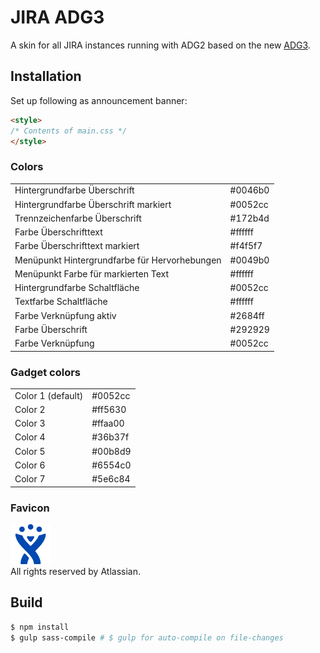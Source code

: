 # JIRA ADG3
A skin for all JIRA instances running with ADG2 based on the new [ADG3](https://atlassian.design).

## Installation
Set up following as announcement banner:
```html
<style>
/* Contents of main.css */
</style>
```

### Colors
<table>
  <tbody>
    <tr>
      <td>Hintergrundfarbe Überschrift</td>
      <td>#0046b0</td>
    </tr>
    <tr>
      <td>Hintergrundfarbe Überschrift markiert</td>
      <td>#0052cc</td>
    </tr>
    <tr>
      <td>Trennzeichenfarbe Überschrift</td>
      <td>#172b4d</td>
    </tr>
    <tr>
      <td>Farbe Überschrifttext</td>
      <td>#ffffff</td>
    </tr>
    <tr>
      <td>Farbe Überschrifttext markiert</td>
      <td>#f4f5f7</td>
    </tr>
    <tr>
      <td>Menüpunkt Hintergrundfarbe für Hervorhebungen</td>
      <td>#0049b0</td>
    </tr>
    <tr>
      <td>Menüpunkt Farbe für markierten Text</td>
      <td>#ffffff</td>
    </tr>
    <tr>
      <td>Hintergrundfarbe Schaltfläche</td>
      <td>#0052cc</td>
    </tr>
    <tr>
      <td>Textfarbe Schaltfläche</td>
      <td>#ffffff</td>
    </tr>
    <tr>
      <td>Farbe Verknüpfung aktiv</td>
      <td>#2684ff</td>
    </tr>
    <tr>
      <td>Farbe Überschrift</td>
      <td>#292929</td>
    </tr>
    <tr>
      <td>Farbe Verknüpfung</td>
      <td>#0052cc</td>
    </tr>
  </tbody>
</table>

### Gadget colors
<table>
  <tbody>
    <tr>
      <td>Color 1 (default)</td>
      <td>#0052cc</td>
    </tr>
    <tr>
      <td>Color 2</td>
      <td>#ff5630</td>
    </tr>
    <tr>
      <td>Color 3</td>
      <td>#ffaa00</td>
    </tr>
    <tr>
      <td>Color 4</td>
      <td>#36b37f</td>
    </tr>
    <tr>
      <td>Color 5</td>
      <td>#00b8d9</td>
    </tr>
    <tr>
      <td>Color 6</td>
      <td>#6554c0</td>
    </tr>
    <tr>
      <td>Color 7</td>
      <td>#5e6c84</td>
    </tr>
  </tbody>
</table>

### Favicon
![facivon](res/64jira-favicon.png)<br>
All rights reserved by Atlassian.

## Build
```bash
$ npm install
$ gulp sass-compile # $ gulp for auto-compile on file-changes
```
